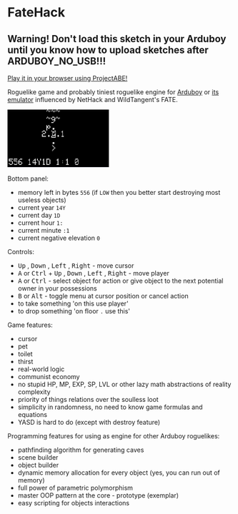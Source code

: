 # FateHack
## Warning! Don't load this sketch in your Arduboy until you know how to upload sketches after **ARDUBOY_NO_USB**!!!
<a href="https://felipemanga.github.io/ProjectABE/?url=https://raw.githubusercontent.com/Molochnikov/FateHack/main/FateHack.ino.leonardo.hex&skin=BareFit">Play it in your browser using ProjectABE!</a>

Roguelike game and probably tiniest roguelike engine for [Arduboy](https://arduboy.com/) or [its emulator](https://github.com/felipemanga/ProjectABE/releases/latest) influenced by NetHack and WildTangent's FATE.

![screen](/screen.png)

Bottom panel:
* memory left in bytes `556` (if `LOW` then you better start destroying most useless objects)
* current year `14Y`
* current day `1D`
* current hour `1:`
* current minute `:1`
* current negative elevation `0`

Controls:
* <kbd>Up</kbd> , <kbd>Down</kbd> , <kbd>Left</kbd> , <kbd>Right</kbd> - move cursor
* <kbd>A</kbd> or <kbd>Ctrl</kbd> + <kbd>Up</kbd> , <kbd>Down</kbd> , <kbd>Left</kbd> , <kbd>Right</kbd> - move player
* <kbd>A</kbd> or <kbd>Ctrl</kbd> - select object for action or give object to the next potential owner in your possessions
* <kbd>B</kbd> or <kbd>Alt</kbd> - toggle menu at cursor position or cancel action
* to take something 'on this use player'
* to drop something 'on floor `.` use this'

Game features:
* cursor
* pet
* toilet
* thirst
* real-world logic
* communist economy
* no stupid HP, MP, EXP, SP, LVL or other lazy math abstractions of reality complexity
* priority of things relations over the soulless loot
* simplicity in randomness, no need to know game formulas and equations
* YASD is hard to do (except with destroy feature)

Programming features for using as engine for other Arduboy roguelikes:
* pathfinding algorithm for generating caves
* scene builder
* object builder
* dynamic memory allocation for every object (yes, you can run out of memory)
* full power of parametric polymorphism
* master OOP pattern at the core - prototype (exemplar)
* easy scripting for objects interactions

